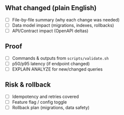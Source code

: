 ## What changed (plain English)
- [ ] File-by-file summary (why each change was needed)
- [ ] Data model impact (migrations, indexes, rollbacks)
- [ ] API/Contract impact (OpenAPI deltas)

## Proof
- [ ] Commands & outputs from `scripts/validate.sh`
- [ ] p50/p95 latency (if endpoint changed)
- [ ] EXPLAIN ANALYZE for new/changed queries

## Risk & rollback
- [ ] Idempotency and retries covered
- [ ] Feature flag / config toggle
- [ ] Rollback plan (migrations, data safety)

